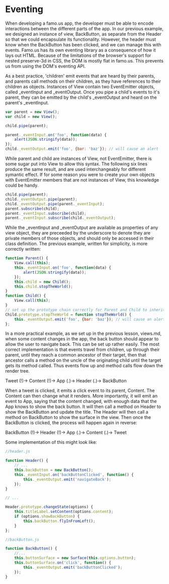 # Eventing

When developing a famo.us app, the developer must be able to encode interactions between the different parts of the app. 
In our previous example, we designed an instance of view, BackButton, as separate from the Header so that we could 
encapsulate its functionality. However, the header must know when the BackButton has been clicked, and we can manage this
with events. Famo.us has its own eventing library as a consequence of how it lays out HTML. Because of the limitations of
the browser's support for nested preserve-3d in CSS, the DOM is mostly flat in famo.us. This prevents us from using the
DOM's eventing API.

As a best practice, 'children' emit events that are heard by their parents, and parents call methods on their children, as
they have references to their children as objects.  Instances of View contain two EventEmitter objects, called \_eventInput
and \_eventOutput. Once you pipe a child's events to it's parent, they can be emitted by the child's \_eventOutput and heard
on the parent's \_eventInput.

```js
var parent = new View();
var child = new View();

child.pipe(parent);

parent._eventInput.on('foo', function(data) {
    alert(JSON.stringify(data));
});
child._eventOutput.emit('foo', {bar: 'baz'}); // will cause an alert
```

While parent and child are instances of View, not EventEmitter, there is some sugar put into View to allow this syntax.
The following six lines produce the same result, and are used interchangeably for different symantic effect.
If for some reason you were to create your own objects with EventEmitter members that are not instances of View, this
knowledge could be handy.

```js
child.pipe(parent);
child._eventOutput.pipe(parent);
child._eventOutput.pipe(parent._eventInput);
parent.subscribe(child);
parent._eventInput.subscribe(child);
parent._eventInput.subscribe(child._eventOutput);
```

While the \_eventInput and \_eventOutput are available as properties of any view object, they are preceeded by the 
underscore to denote they are private members of those objects, and should only be accessed in their class definition.
The previous example, written for simplicity, is more correctly written:

```js
function Parent() {
    View.call(this);
    this._eventInput.on('foo', function(data) {
        alert(JSON.stringify(data));
    });
    this.child = new Child();
    this.child.stopTheWorld();
}
function Child() {
    View.call(this);
}
// set up the prototype chain correctly for Parent and Child to inherit View...
Child.prototype.stopTheWorld = function stopTheWorld() {
    this._eventOutput.emit('foo', {bar: 'baz'}); // will cause an alert
};
```

In a more practical example, as we set up in the previous lesson, views.md, when some content changes in the app,
the back button should appear to allow the user to navigate back. This can be set up rather easily. The most correct
implementation is that events travel from children, up through their parent, until they reach a common ancestor of
their target, then that ancestor calls a method on the uncle of the originating child until the target gets its method
called.  Thus events flow up and method calls flow down the render tree.

Tweet (!)-> Content (!)-> App (.)-> Header (.)-> BackButton

When a tweet is clicked, it emits a click event to its parent, Content. The Content can then change what it renders.
More importantly, it will emit an event to App, saying that the content changed, with enough data that the App knows
to show the back button. It will then call a method on Header to show the BackButton and update the title. The Header
will then call a method on BackButton to show the surface in the view. Then once the BackButton is clicked, the process
will happen again in reverse:

BackButton (!)-> Header (!)-> App (.)-> Content (.)-> Tweet

Some implementation of this might look like:
```js
//header.js

function Header() {
    // ...
    this.backButton = new BackButton();
    this._eventInput.on('backButtonClicked', function() {
        this._eventOutput.emit('navigateBack');
    });
}

// ...

Header.prototype.changeState(options) {
    this.titleLabel.setContent(options.content);
    if (options.showBackButton) {
        this.backButton.flyInFromLeft();
    }
};

//backButton.js

function BackButton() {
    //...
    this.buttonSurface = new Surface(this.options.button);
    this.buttonSurface.on('click', function() {
        this._eventOutput.emit('backButtonClicked');
    });
}
```

